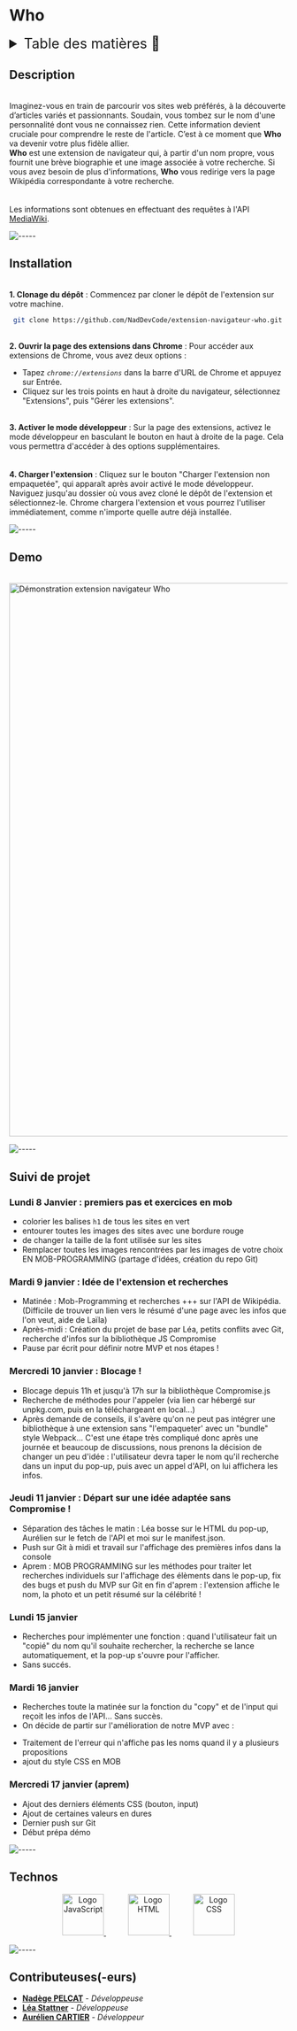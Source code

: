 # Who

<details>
<summary style="font-size: 25px">Table des matières 📖</summary>

- [On Meuble](#who)
  - [Description](#description)
  - [Installation](#installation)
  - [Demo](#demo)
  - [Suivi de projet](#suivi-de-projet)
  - [Technos](#technos)

</details>

## Description

<br/>
Imaginez-vous en train de parcourir vos sites web préférés, à la découverte d’articles variés et passionnants. Soudain, vous tombez sur le nom d'une personnalité dont vous ne connaissez rien. Cette information devient cruciale pour comprendre le reste de l'article.
C’est à ce moment que <strong>Who</strong> va devenir votre plus fidèle allier.

<br/>
<strong>Who</strong> est une extension de navigateur qui, à partir d'un nom propre, vous fournit une brève biographie et une image associée à votre recherche. Si vous avez besoin de plus d'informations, <strong>Who</strong> vous redirige vers la page Wikipédia correspondante à votre recherche.
<br/>
<br/>
<br/>
Les informations sont obtenues en effectuant des requêtes à l'API <a href="https://www.mediawiki.org/wiki/API:Main_page/fr">MediaWiki</a>.

![-----](https://raw.githubusercontent.com/andreasbm/readme/master/assets/lines/solar.png)

## Installation

<br/>
<strong>1. Clonage du dépôt</strong> : Commencez par cloner le dépôt de l'extension sur votre machine.

 ```sh
  git clone https://github.com/NadDevCode/extension-navigateur-who.git
  ```

<br/>
<strong>2. Ouvrir la page des extensions dans Chrome</strong> : Pour accéder aux extensions de Chrome, vous avez deux options :

* Tapez *`chrome://extensions`* dans la barre d'URL de Chrome et appuyez sur Entrée.
* Cliquez sur les trois points en haut à droite du navigateur, sélectionnez "Extensions", puis "Gérer les extensions".

<br/>
<strong>3. Activer le mode développeur</strong> : Sur la page des extensions, activez le mode développeur en basculant le bouton en haut à droite de la page. Cela vous permettra d'accéder à des options supplémentaires.

<br/>
<br/>
<br/>
<strong>4. Charger l'extension</strong> : Cliquez sur le bouton "Charger l'extension non empaquetée", qui apparaît après avoir activé le mode développeur.
Naviguez jusqu'au dossier où vous avez cloné le dépôt de l'extension et sélectionnez-le. Chrome chargera l'extension et vous pourrez l'utiliser immédiatement, comme n'importe quelle autre déjà installée.

![-----](https://raw.githubusercontent.com/andreasbm/readme/master/assets/lines/solar.png)

## Demo

<br/>
 <img width="1000px" src='https://drive.google.com/uc?export=view&id=1q4iuEJapchpBAW5dy_wG5lTclGvnEQb_'  alt="Démonstration extension navigateur Who">

 ![-----](https://raw.githubusercontent.com/andreasbm/readme/master/assets/lines/solar.png)

## Suivi de projet

### Lundi 8 Janvier : premiers pas et exercices en mob

- colorier les balises `h1` de tous les sites en vert
- entourer toutes les images des sites avec une bordure rouge
- de changer la taille de la font utilisée sur les sites
- Remplacer toutes les images rencontrées par les images de votre choix
  EN MOB-PROGRAMMING (partage d'idées, création du repo Git)

### Mardi 9 janvier : Idée de l'extension et recherches

- Matinée : Mob-Programming et recherches +++ sur l'API de Wikipédia. (Difficile de trouver un lien vers le résumé d'une page avec les infos que l'on veut, aide de Laïla)
- Après-midi : Création du projet de base par Léa, petits conflits avec Git, recherche d'infos sur la bibliothèque JS Compromise
- Pause par écrit pour définir notre MVP et nos étapes !

### Mercredi 10 janvier : Blocage !

- Blocage depuis 11h et jusqu'à 17h sur la bibliothèque Compromise.js
- Recherche de méthodes pour l'appeler (via lien car hébergé sur unpkg.com, puis en la téléchargeant en local...)
- Après demande de conseils, il s'avère qu'on ne peut pas intégrer une bibliothèque à une extension sans "l'empaqueter' avec un "bundle" style Webpack... C'est une étape très compliqué donc après une journée et beaucoup de discussions, nous prenons la décision de changer un peu d'idée : l'utilisateur devra taper le nom qu'il recherche dans un input du pop-up, puis avec un appel d'API, on lui affichera les infos.

### Jeudi 11 janvier : Départ sur une idée adaptée sans Compromise !

- Séparation des tâches le matin : Léa bosse sur le HTML du pop-up, Aurélien sur le fetch de l'API et moi sur le manifest.json.
- Push sur Git à midi et travail sur l'affichage des premières infos dans la console
- Aprem : MOB PROGRAMMING sur les méthodes pour traiter let recherches individuels sur l'affichage des élèments dans le pop-up, fix des bugs et push du MVP sur Git en fin d'aprem : l'extension affiche le nom, la photo et un petit résumé sur la célébrité !

### Lundi 15 janvier

- Recherches pour implémenter une fonction : quand l'utilisateur fait un "copié" du nom qu'il souhaite rechercher, la recherche se lance automatiquement, et la pop-up s'ouvre pour l'afficher.
- Sans succés.

### Mardi 16 janvier

- Recherches toute la matinée sur la fonction du "copy" et de l'input qui reçoit les infos de l'API... Sans succès.
- On décide de partir sur l'amélioration de notre MVP avec :

* Traitement de l'erreur qui n'affiche pas les noms quand il y a plusieurs propositions
* ajout du style CSS en MOB

### Mercredi 17 janvier (aprem)

- Ajout des derniers éléments CSS (bouton, input)
- Ajout de certaines valeurs en dures
- Dernier push sur Git
- Début prépa démo

![-----](https://raw.githubusercontent.com/andreasbm/readme/master/assets/lines/solar.png)

## Technos

<p align="center"> 
    <a href="https://developer.mozilla.org/fr/docs/Web/HTML" target="_blank" rel="noreferrer">
        <img width="75px" src='https://drive.google.com/uc?export=view&id=1h0n8nbhB3bJXcUGRGHyHG7ZI2EZo6VhW'  alt="Logo JavaScript">
    </a>
     &nbsp &nbsp &nbsp &nbsp &nbsp
    <a href="https://developer.mozilla.org/fr/docs/Web/HTML" target="_blank" rel="noreferrer">
        <img width="75px" src='https://drive.google.com/uc?export=view&id=10K18tSqjh9QIOyjatPgJhNQXKkTlDZS8'  alt="Logo HTML">
    </a>
     &nbsp &nbsp &nbsp &nbsp &nbsp
    <a  href="https://developer.mozilla.org/fr/docs/Web/CSS" target="_blank" rel="noreferrer">
        <img width="75px" src='https://drive.google.com/uc?export=view&id=1RQZJzDAGW39RFxPbXlObZU4XY3a1e4n7'  alt="Logo CSS">
    </a>
</p>

![-----](https://raw.githubusercontent.com/andreasbm/readme/master/assets/lines/solar.png)

## Contributeuses(-eurs)

- [**Nadège PELCAT**](https://github.com/npelcat) - *Développeuse*
- [**Léa Stattner**](https://github.com/Lea9723) - *Développeuse*
- [**Aurélien CARTIER**](https://github.com/NadDevCode) - *Développeur*
